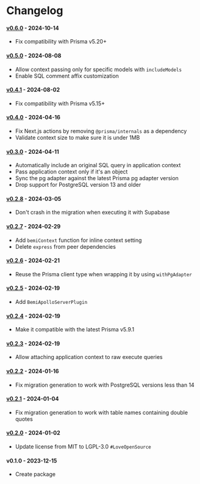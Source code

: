 # Changelog

#### [v0.6.0](https://github.com/BemiHQ/bemi-prisma/compare/v0.5.0...v0.6.0) - 2024-10-14

- Fix compatibility with Prisma v5.20+

#### [v0.5.0](https://github.com/BemiHQ/bemi-prisma/compare/v0.4.1...v0.5.0) - 2024-08-08

- Allow context passing only for specific models with `includeModels`
- Enable SQL comment affix customization

#### [v0.4.1](https://github.com/BemiHQ/bemi-prisma/compare/v0.4.0...v0.4.1) - 2024-08-02

- Fix compatibility with Prisma v5.15+

#### [v0.4.0](https://github.com/BemiHQ/bemi-prisma/compare/v0.3.0...v0.4.0) - 2024-04-16

- Fix Next.js actions by removing `@prisma/internals` as a dependency
- Validate context size to make sure it is under 1MB

#### [v0.3.0](https://github.com/BemiHQ/bemi-prisma/compare/v0.2.8...v0.3.0) - 2024-04-11

- Automatically include an original SQL query in application context
- Pass application context only if it's an object
- Sync the pg adapter against the latest Prisma pg adapter version
- Drop support for PostgreSQL version 13 and older

#### [v0.2.8](https://github.com/BemiHQ/bemi-prisma/compare/v0.2.7...v0.2.8) - 2024-03-05

- Don't crash in the migration when executing it with Supabase

#### [v0.2.7](https://github.com/BemiHQ/bemi-prisma/compare/v0.2.6...v0.2.7) - 2024-02-29

- Add `bemiContext` function for inline context setting
- Delete `express` from peer dependencies

#### [v0.2.6](https://github.com/BemiHQ/bemi-prisma/compare/v0.2.5...v0.2.6) - 2024-02-21

- Reuse the Prisma client type when wrapping it by using `withPgAdapter`

#### [v0.2.5](https://github.com/BemiHQ/bemi-prisma/compare/v0.2.4...v0.2.5) - 2024-02-19

- Add `BemiApolloServerPlugin`

#### [v0.2.4](https://github.com/BemiHQ/bemi-prisma/compare/v0.2.3...v0.2.4) - 2024-02-19

- Make it compatible with the latest Prisma v5.9.1

#### [v0.2.3](https://github.com/BemiHQ/bemi-prisma/compare/v0.2.2...v0.2.3) - 2024-02-19

- Allow attaching application context to raw execute queries

#### [v0.2.2](https://github.com/BemiHQ/bemi-prisma/compare/v0.2.1...v0.2.2) - 2024-01-16

- Fix migration generation to work with PostgreSQL versions less than 14

#### [v0.2.1](https://github.com/BemiHQ/bemi-prisma/compare/v0.2.0...v0.2.1) - 2024-01-04

- Fix migration generation to work with table names containing double quotes

#### [v0.2.0](https://github.com/BemiHQ/bemi-prisma/compare/v0.1.0...v0.2.0) - 2024-01-02

- Update license from MIT to LGPL-3.0 `#LoveOpenSource`

#### v0.1.0 - 2023-12-15

- Create package
